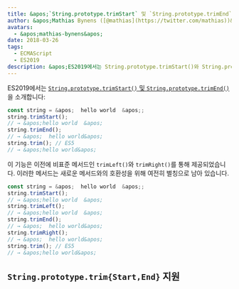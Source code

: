 ```yaml
---
title: &apos;`String.prototype.trimStart` 및 `String.prototype.trimEnd`&apos;
author: &apos;Mathias Bynens ([@mathias](https://twitter.com/mathias))&apos;
avatars:
  - &apos;mathias-bynens&apos;
date: 2018-03-26
tags:
  - ECMAScript
  - ES2019
description: &apos;ES2019에서는 String.prototype.trimStart()와 String.prototype.trimEnd()를 소개합니다.&apos;
---
```

ES2019에서는 [`String.prototype.trimStart()` 및 `String.prototype.trimEnd()`](https://github.com/tc39/proposal-string-left-right-trim)을 소개합니다:

```js
const string = &apos;  hello world  &apos;;
string.trimStart();
// → &apos;hello world  &apos;
string.trimEnd();
// → &apos;  hello world&apos;
string.trim(); // ES5
// → &apos;hello world&apos;
```

이 기능은 이전에 비표준 메서드인 `trimLeft()`와 `trimRight()`를 통해 제공되었습니다. 이러한 메서드는 새로운 메서드와의 호환성을 위해 여전히 별칭으로 남아 있습니다.

```js
const string = &apos;  hello world  &apos;;
string.trimStart();
// → &apos;hello world  &apos;
string.trimLeft();
// → &apos;hello world  &apos;
string.trimEnd();
// → &apos;  hello world&apos;
string.trimRight();
// → &apos;  hello world&apos;
string.trim(); // ES5
// → &apos;hello world&apos;
```

<!--truncate-->
## `String.prototype.trim{Start,End}` 지원

<feature-support chrome="66 /blog/v8-release-66#string-trimming"
                 firefox="61"
                 safari="12"
                 nodejs="8"
                 babel="yes https://github.com/zloirock/core-js#ecmascript-string-and-regexp"></feature-support>
